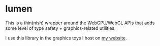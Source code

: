 # lumen
This is a thin(nish) wrapper around the WebGPU/WebGL APIs that adds some level of type safety + graphics-related utilities. 

I use this library in the graphics toys I host on [my website](https://ghadeeras.github.io).


